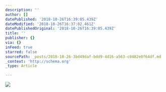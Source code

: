 ```yaml
---
description: ''
author: []
datePublished: '2018-10-26T16:39:05.439Z'
dateModified: '2018-10-26T16:37:02.461Z'
datePublishedOriginal: '2018-10-26T16:39:05.439Z'
title: ''
publisher: {}
via: {}
inFeed: true
starred: false
sourcePath: _posts/2018-10-26-3bd49daf-bdd9-4d16-a563-c0482e0f64df.md
_context: 'http://schema.org'
_type: Article

---
```

![](https://the-grid-user-content.s3-us-west-2.amazonaws.com/e1912519-2354-4b82-a69f-d69c0769fc39.png)